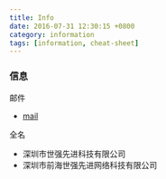 ```yaml
---
title: Info
date: 2016-07-31 12:30:15 +0800
category: information
tags: [information, cheat-sheet]
---
```


### 信息

邮件

* [mail](https://mail.sekorm.com/owa/#path=/mail)

全名

* 深圳市世强先进科技有限公司
* 深圳市前海世强先进网络科技有限公司
